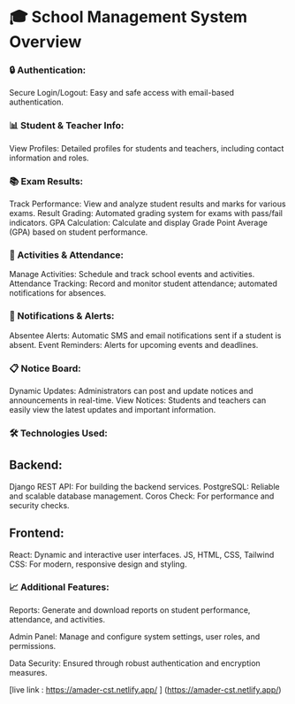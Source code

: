 # 🎓 School Management System Overview
### 🔒 Authentication:

Secure Login/Logout: Easy and safe access with email-based authentication.
### 📊 Student & Teacher Info:

View Profiles: Detailed profiles for students and teachers, including contact information and roles.
### 📚 Exam Results:

Track Performance: View and analyze student results and marks for various exams.
Result Grading: Automated grading system for exams with pass/fail indicators.
GPA Calculation: Calculate and display Grade Point Average (GPA) based on student performance.
### 🏫 Activities & Attendance:

Manage Activities: Schedule and track school events and activities.
Attendance Tracking: Record and monitor student attendance; automated notifications for absences.
### 📱 Notifications & Alerts:

Absentee Alerts: Automatic SMS and email notifications sent if a student is absent.
Event Reminders: Alerts for upcoming events and deadlines.
### 📋 Notice Board:

Dynamic Updates: Administrators can post and update notices and announcements in real-time.
View Notices: Students and teachers can easily view the latest updates and important information.
### 🛠️ Technologies Used:

## Backend:
Django REST API: For building the backend services.
PostgreSQL: Reliable and scalable database management.
Coros Check: For performance and security checks.
## Frontend:
React: Dynamic and interactive user interfaces.
JS, HTML, CSS, Tailwind CSS: For modern, responsive design and styling.
### 📈 Additional Features:

Reports: Generate and download reports on student performance, attendance, and activities.

Admin Panel: Manage and configure system settings, user roles, and permissions.

Data Security: Ensured through robust authentication and encryption measures.


[live link  : https://amader-cst.netlify.app/ ] (https://amader-cst.netlify.app/)

